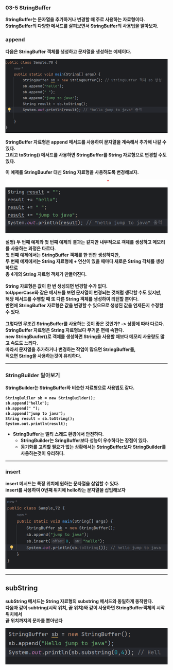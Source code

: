 ### 03-5 StringBuffer
<b>StringBuffer는 문자열을 추가하거나 변경할 때 주로 사용하는 자료형이다.<br>
StringBuffer의 다양한 메서드를 살펴보면서 StringBuffer의 사용법을 알아보자.

### append
<b>다음은 StringBuffer 객체를 생성하고 문자열을 생성하는 예제이다.</b>

![img.png](image/img.png)

<b>StringBuffer 자료형은 append 메서드를 사용하여 문자열을 계속해서 추가해 나갈 수 있다.<br>
그리고 toString() 메서드를 사용하면 StringBuffer를 String 자료형으로 변경할 수도 있다.</b>

이 예제를 StringBuufer 대신 String 자료형을 사용하도록 변경해보자.

![img_1.png](image/img_1.png)

설명)
두 번째 예제와 첫 번째 예제의 결과는 같지만 내부적으로 객체를 생성하고 메모리를 사용하는 과정은 다르다.<br>
첫 번째 예제에서는 StringBuffer 객체를 한 번만 생성하지만,<br>
두 번째 예제에서는 String 자료형에 + 연산이 있을 때마다 새로운 String 갹체를 생성하므로<br>
총 4개의 String 자료형 객체가 만들어진다.<br>
<br>
String 자료형은 값이 한 번 생성되면 변경할 수가 없다.<br>
toUpperCase와 같은 메서드를 보면 문자열이 변경되는 것처럼 생각할 수도 있지만, <br>
해당 메서드를 수행할 때 또 다른 String 객체를 생성하여 리턴할 뿐이다.<br>
반면에 StringBuffer 자료형은 값을 변경할 수 있으므로 생성된 값을 언제든지 수정할 수 있다.<br>
<br>
그렇다면 무조건 StringBuffer를 사용하는 것이 좋은 것인가? -> 상황에 따라 다르다.<br>
StringBuffer 자료형은 String 자료형보다 무거운 편에 속한다.<br>
new StringBuufer()로 객체를 생성하면 String을 사용할 때보다 메모리 사용량도 많고 속도도 느리다.<br>
따라서 문자열을 추가하거나 변경하는 작업이 많으면 StringBuffer를, <br>
적으면 String을 사용하는것이 유리하다.

---

### StringBuilder 알아보기
<b>StringBuilder는 StringBuffer와 비슷한 자료형으로 사용법도 같다.</b>

```
StringBuliler sb = new StringBuilder();
sb.append("hello");
sb.append(" ");
sb.append("jump to java");
String result = sb.toString();
System.out.println(result);
```

* StringBuffer는 멀티 스레드 환경에서 안전하다.
  - StringBuilder는 SringBuffer보다 성능이 우수하다는 장점이 있다.
  - 동기화를 고려할 필요가 없는 상황에서는 StringBuffer보다 StringBuilder를 사용하는것이 유리하다.

---

### insert
<b>insert 메서드는 특정 위치에 원하는 문자열을 삽입할 수 있다.<br>
insert를 사용하여 0번째 위치에 hello라는 문자열을 삽입해보자</b>

![img.png](image/img_3.png)

---

## subString
<b>subString 메서드는 String 자료형의 substring 메서드와 동일하게 동작한다.<br>
다음과 같이 subtring(시작 위치, 끝 위치)와 같이 사용하면 StringBuffer객체의 시작 위치에서<br>
끝 위치까지의 문자를 뽑아낸다</b>

![img.png](img.png)




